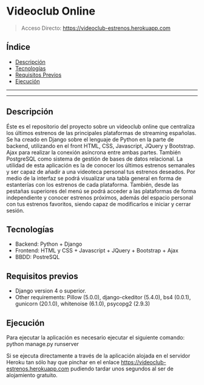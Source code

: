 # Videoclub Online

> Acceso Directo: https://videoclub-estrenos.herokuapp.com

## Índice
- [Descripción](#descripcion)
- [Tecnologías](#tecnologias)
- [Requisitos Previos](#requisitos-previos)
- [Ejecución](#ejecucion)

------------------------------------------------
------------------------------------------------

<a id="descripcion">
<h2>Descripción</h2>
</a>

Éste es el repositorio del proyecto sobre un videoclub online que centraliza los últimos estrenos de las principales plataformas de streaming españolas.
Se ha creado en Django sobre el lenguaje de Python en la parte de backend, utilizando en el front HTML, CSS, Javascript, JQuery y Bootstrap. Ajax para realizar la conexión asíncrona entre ambas partes. También PostgreSQL como sistema de gestión de bases de datos relacional. 
La utilidad de esta aplicación es la de conocer los últimos estrenos semanales y ser capaz de añadir a una videoteca personal tus estrenos deseados. 
Por medio de la interfaz se podrá visualizar una tabla general en forma de estanterías con los estrenos de cada plataforma.
También, desde las pestañas superiores del menú se podrá acceder a las plataformas de forma independiente y conocer estrenos próximos, además del espacio personal con tus estrenos favoritos, siendo capaz de modificarlos e iniciar y cerrar sesión.

<a id="tecnologias">
<h2>Tecnologías</h2>
</a>

- Backend: Python + Django 
- Frontend: HTML y CSS + Javascript + JQuery + Bootstrap + Ajax 
- BBDD: PostreSQL

<a id="requisitos-previos">
<h2>Requisitos previos</h2>
</a>

- Django version 4 o superior. 
- Other requirements: Pillow (5.0.0), django-ckeditor (5.4.0), bs4 (0.0.1), gunicorn (20.1.0), whitenoise (6.1.0), psycopg2 (2.9.3)

<a id="ejecucion">
<h2>Ejecución</h2>
</a>

Para ejecutar la aplicación es necesario ejecutar el siguiente comando: python manage.py runserver

Si se ejecuta directamente a través de la aplicación alojada en el servidor Heroku tan sólo hay que pinchar en el enlace <a> https://videoclub-estrenos.herokuapp.com </a> pudiendo tardar unos segundos al ser de alojamiento gratuito.
